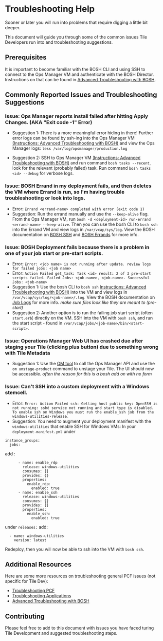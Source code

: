 # Troubleshooting Help

Sooner or later you will run into problems that require digging a little bit deeper.

This document will guide you through some of the common issues Tile Developers run into and troubleshooting suggestions.

## Prerequisites

It is important to become familiar with the BOSH CLI and using SSH to connect to the Ops Manager VM and authenticate with the BOSH Director. Instructions on that can be found in [Advanced Troubleshooting with BOSH](http://docs.pivotal.io/pivotalcf/customizing/trouble-advanced.html).

## Commonly Reported Issues and Troubleshooting Suggestions

### Issue: Ops Manager reports install failed after hitting Apply Changes. (AKA "Exit code -1" Error)
- Suggestion 1: There is a more meaningful error hiding in there! Further error logs can be found by ssh-ing into the Ops Manager VM [(Instructions: Advanced Troubleshooting with BOSH)](http://docs.pivotal.io/pivotalcf/customizing/trouble-advanced.html) and view the Ops Manager logs: `less /var/log/opsmanager/production.log`

- Suggestion 2: SSH to Ops Manager VM [(Instructions: Advanced Troubleshooting with BOSH)](http://docs.pivotal.io/pivotalcf/customizing/trouble-advanced.html) and run command `bosh tasks --recent`, look for the relevant (probably failed) task. Run command `bosh tasks <id> --debug` for verbose logs.

### Issue: BOSH Errand in my deployment fails, and then deletes the VM where Errand is run, so I'm having trouble troubleshooting or look into logs.
- Error: `Errand <errand-name> completed with error (exit code 1)`
- Suggestion: Run the errand manually and use the `--keep-alive` flag. From the Ops Manager VM, run `bosh -d <deployment-id> run-errand <errand-name> --keep-alive`. Then you can use the bosh CLI to `bosh ssh` into the Errand VM and view logs in `/var/vcap/sys/log`. View the BOSH documentation on [BOSH SSH](https://bosh.io/docs/sysadmin-commands/#ssh) and [BOSH Errands](https://bosh.io/docs/cli-v2/#errand-mgmt) for more info.

### Issue: BOSH Deployment fails because there is a problem in one of your job start or pre-start scripts.
- Error: `Error: <job name> is not running after update. review logs for failed jobs: <job name>`
- Error: `Action Failed get_task: Task <id> result: 2 of 3 pre-start scripts failed. Failed Jobs: <job-name>, <job-name>. Successful Jobs: <job-name>`
- Suggestion 1: Use the bosh CLI to `bosh ssh` [Instructions: Advanced Troubleshooting with BOSH)](https://docs.pivotal.io/pivotalcf/2-3/customizing/trouble-advanced.html#bosh-ssh) into the VM and view logs in `/var/vcap/sys/log/<job-name>/.log`. View the BOSH documentation on [Job Logs](https://bosh.io/docs/job-logs/) for more info.
*make sure files look like they are meant to (pre-start)*
- Suggestion 2: Another option is to run the failing job start script (often `start.erb`) directly on the VM. SSH into the VM with `bosh ssh`, and run the start script - found in `/var/vcap/jobs/<job-name>/bin/<start-script>`.

### Issue: Operations Manager Web UI has crashed due after staging your Tile (clicking plus button) due to something wrong with Tile Metadata
- Suggestion 1: Use the [OM tool](https://github.com/pivotal-cf/om) to call the Ops Manager API and use the `om unstage-product` command to unstage your Tile. The UI should now be accessible.
*often the reason for this is a bosh add on with no form*

### Issue: Can't SSH into a custom deployment with a Windows stemcell.
- Error: `Error: Action Failed ssh: Getting host public key: OpenSSH is not running: sshd service not running and start type is disabled.  To enable ssh on Windows you must run the enable_ssh job from the windows-utilities-release.`
- Suggestion: You need to augment your deployment manifest with the `windows-utilities` that enable SSH for Windows VMs:
In your `deployment-manifest.yml` under
```
instance_groups:
  jobs:
```
add :

```
      - name: enable_rdp
        release: windows-utilities
        consumes: {}
        provides: {}
        properties:
          enable_rdp:
            enabled: true
      - name: enable_ssh
        release: windows-utilities
        consumes: {}
        provides: {}
        properties:
          enable_ssh:
            enabled: true
```
under `releases:`
add:
```
  - name: windows-utilities
    version: latest
  ```
Redeploy, then you will now be able to ssh into the VM with `bosh ssh`. 

## Additional Resources
Here are some more resources on troubleshooting general PCF issues (not specific for Tile Dev):

- [Troubleshooting PCF](http://docs.pivotal.io/pivotalcf/customizing/troubleshooting.html)
- [Troubleshooting Applications](http://docs.pivotal.io/pivotalcf/devguide/deploy-apps/troubleshoot-app-health.html)
- [Advanced Troubleshooting with BOSH](http://docs.pivotal.io/pivotalcf/customizing/trouble-advanced.html)

## Contributing
Please feel free to add to this document with issues you have faced turing Tile Development and suggested troubleshooting steps.
